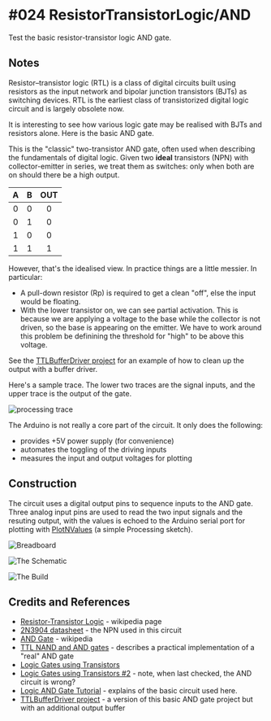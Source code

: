 # #024 ResistorTransistorLogic/AND

Test the basic resistor-transistor logic AND gate.


## Notes

Resistor–transistor logic (RTL) is a class of digital circuits built using resistors as the input network and bipolar junction transistors (BJTs) as switching devices. RTL is the earliest class of transistorized digital logic circuit and is largely obsolete now.

It is interesting to see how various logic gate may be realised with BJTs and resistors alone. Here is the basic AND gate.

This is the "classic" two-transistor AND gate, often used when describing the fundamentals of digital logic.
Given two **ideal** transistors (NPN) with collector-emitter in series, we treat them as switches:
only when both are on should there be a high output.

| A   | B   | OUT |
|:---:|:---:|:---:|
| 0   | 0   | 0   |
| 0   | 1   | 0   |
| 1   | 0   | 0   |
| 1   | 1   | 1   |

However, that's the idealised view. In practice things are a little messier. In particular:
* A pull-down resistor (Rp) is required to get a clean "off", else the input would be floating.
* With the lower transistor on, we can see partial activation. This is because we are applying a voltage to the base while the collector is not driven, so the base is appearing on the emitter. We have to work around this problem be definining the threshold for "high" to be above this voltage.

See the [TTLBufferDriver project](../../TTLBufferDriver) for an example of how to clean up the output with a buffer driver.

Here's a sample trace. The lower two traces are the signal inputs, and the upper trace is the output of the gate.

![processing trace](./assets/processing_trace.png?raw=true)

The Arduino is not really a core part of the circuit. It only does the following:
* provides +5V power supply (for convenience)
* automates the toggling of the driving inputs
* measures the input and output voltages for plotting

## Construction

The circuit uses a digital output pins to sequence inputs to the AND gate.
Three analog input pins are used to read the two input signals and the resuting output, with the values is echoed to the Arduino serial port
for plotting with [PlotNValues](../../../processing/PlotNValues) (a simple Processing sketch).

![Breadboard](./assets/AND_bb.jpg?raw=true)

![The Schematic](./assets/AND_schematic.jpg?raw=true)

![The Build](./assets/AND_build.jpg?raw=true)

## Credits and References
* [Resistor-Transistor Logic](https://en.wikipedia.org/wiki/Resistor%E2%80%93transistor_logic) - wikipedia page
* [2N3904 datasheet](https://www.futurlec.com/Transistors/2N3904.shtml) - the NPN used in this circuit
* [AND Gate](http://en.wikipedia.org/wiki/AND_gate) - wikipedia
* [TTL NAND and AND gates](http://www.allaboutcircuits.com/vol_4/chpt_3/5.html) - describes a practical implementation of a "real" AND gate
* [Logic Gates using Transistors](http://hyperphysics.phy-astr.gsu.edu/hbase/electronic/trangate.html)
* [Logic Gates using Transistors #2](https://electrosome.com/logic-gates-using-transistors/) - note, when last checked, the AND circuit is wrong?
* [Logic AND Gate Tutorial](http://www.electronics-tutorials.ws/logic/logic_2.html) - explains of the basic circuit used here.
* [TTLBufferDriver project](../../TTLBufferDriver) - a version of this basic AND gate project but with an additional output buffer

